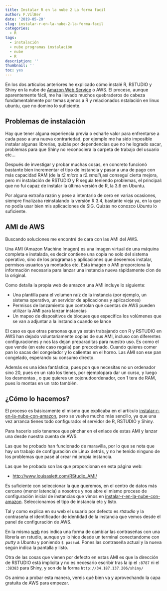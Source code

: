 ```yaml
---
title: Instalar R en la nube 2 La forma facil
author: F.VilBer
date: '2019-05-20'
slug: instalar-r-en-la-nube-2-la-forma-facil
categories:
  - R
tags:
  - instalación
  - nube programas instalación
  - nube
  - R
description: ''
thumbnail: ''
toc: yes
---
```


En los dos  artículos anteriores he explicado cómo instalé R, RSTUDIO y Shiny en la nube de [Amazon Web Service](https://aws.amazon.com/es/) o AWS. El proceso, aunque aparentemente  fácil, me ha llevado muchos quebraderos de cabeza fundamentalmente por temas ajenos a R y relacionados nstalación en linux ubuntu, que no domino lo suficiente. 

## Problemas de instalación

Hay que tener alguna experiencia previa o echarle valor para enfrentarse a cada paso a una nueva contrariedad, por ejemplo me ha sido imposible instalar algunas librerías, quizás por dependencias que no he logrado sacar, problemas para que Shiny no reconociera la carpeta de trabajo del usuario etc...

Después de investigar y probar muchas cosas, en concreto funcionó bastante bien incrementar el tipo de instancia y pasar a una de pago con más capacidad RAM (de la *t2.micro* a *t2.small*),así conseguí cierta mejora, pero mi instalación de RSTUDIO y R seguía teniendo problemas, el principal: que no fui capaz de instalar la última versión de R, la 3.6 en Ubuntu.

Por alguna extraña razón y pese a intentarlo de cero en varias ocasiones, siempre finalizaba reinstalando la versión R 3.4, bastante vieja ya, en la que no podía usar bien mis aplicaciones de SIG. Quizás no conozco *Ubuntu* lo suficiente.


## AMI de AWS

Buscando soluciones me encontré de cara con las AMI del AWS. 

Una AMI (Amazon Machine Imagen) es una imagen virtual de una máquina completa e instalada, es decir contiene una copia no solo del sistema operativo, sino de los programas y aplicaciones que deseemos instalar, permisos usuarios ya montados etc.  Esta imagen o AMI proporciona la información necesaria para lanzar una instancia nueva rápidamente clon de la original.

Como detalla la propia web de amazon una AMI incluye lo siguiente:

  - Una plantilla para el volumen raíz de la instancia (por ejemplo, un sistema operativo, un servidor de aplicaciones y aplicaciones)
  - Permisos de lanzamiento que controlan qué cuentas de AWS pueden utilizar la AMI para lanzar instancias
  - Un mapeo de dispositivos de bloques que especifica los volúmenes que se van a adjuntar a la instancia cuando se lance

El caso es que otras personas que ya están trabajando con R y RSTUDIO en AWS han dejado voluntariamente copias de sus AMI, incluso con diferentes configuraciones y nos las dejan preparaditas para nuestro uso. Es como el que vende (en este caso regala) pan precocinado. Cuando quieres comer pan lo sacas del congelador y lo calientas en el horno. Las AMI son ese pan congelado, esperando su consumo directo. 

Además es una idea fantástica, pues pon que necesitas no un ordenador sino 20, pues en un rato los tienes, por ejemplopara dar un curso, y luego los desmontas , o que quieres un  cojonudoordenador, con 1 tera de RAM, pues lo montas en un rato también.

## ¿Cómo lo hacemos?

El proceso es básicamente el mismo que explicaba en el artículo [instalar-r-en-la-nube-con-amazon](../instalar-r-en-la-nube-con-amazon), pero se vuelve mucho más sencillo, ya que una vez arranca tienes todo configurado: el servidor de R, RSTUDIO y Shiny.

Para hacerlo solo tenemos que pinchar en el enlace de estas AMI y lanzar una desde nuestra cuenta de AWS.

Las que he probado han funcionado de maravilla, por lo que se nota que hay un trabajo de configuración de Linux detrás, y no he tenido ninguno de los problemas que pasé al crear mi propia instancia.

Las que he probado son las que proporcionan en esta página web:

 - <http://www.louisaslett.com/RStudio_AMI/>

Es suficiente con seleccionar la que queremos, en el centro de datos más cercano (menor latencia) a nosotros y nos abre el mismo proceso de configuración inicial de instancias que vimos en [instalar-r-en-la-nube-con-amazon](../instalar-r-en-la-nube-con-amazon). Seleccionamos el tipo de instancia etc y listo.

Tal y como explica en su web el usuario por defecto es *rtstudio* y la contraseña el identificador de identidad de la instancia que vemos desde el panel de configuración de AWS.

En la misma [web](http://www.louisaslett.com/RStudio_AMI/) nos indica una forma de cambiar las contraseñas con una librería en rstudio, aunque yo lo hice desde un terminal conectandome con *putty* a Ubuntu y poniendo `$ passwd`. Pones las contraseña actual y la nueva según indica la pantalla y listo.


Otra de las cosas que vienen por defecto en estas AMI es que la dirección de RSTUDIO está implicita y no es necesario escribir tras la ip el `:8787` ni el `:38383` para Shiny, y son de la forma `http://34.187.137.206/shiny/`  


Os animo a probar esta manera, vereis qué bien va y aprovechando la capa gratuita de AWS para empezar.




